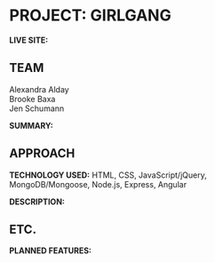 # PROJECT: GIRLGANG
**LIVE SITE:** 

## TEAM
Alexandra Alday<br>
Brooke Baxa<br>
Jen Schumann

**SUMMARY:** 


## APPROACH
**TECHNOLOGY USED:** HTML, CSS, JavaScript/jQuery, MongoDB/Mongoose, Node.js, Express, Angular

**DESCRIPTION:** 


## ETC.
**PLANNED FEATURES:** 


